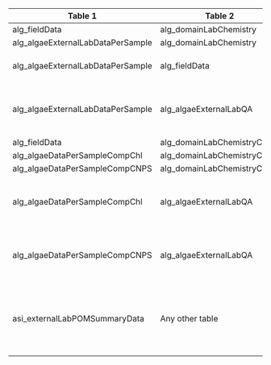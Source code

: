 |Table 1|Table 2|Join by field Table 1|Join by field Table 2|
|------------------------|------------------------|-------------------------------|-------------------------------|
alg_fieldData|alg_domainLabChemistry|parentSampleID|parentSampleID|
alg_algaeExternalLabDataPerSample|alg_domainLabChemistry|sampleID,sampleType,replicate|sampleID,analysisType,filterNumber|
alg_algaeExternalLabDataPerSample|alg_fieldData|Requires intermediate table: join via alg_domainLabChemistry table||
alg_algaeExternalLabDataPerSample|alg_algaeExternalLabQA|Join not recommended. Users interested in data quality can join by batchID, analyte, this will create a longer table that includes blanks and standards.||
alg_fieldData|alg_domainLabChemistryComp|compositeSampleID|compositeSampleID|
alg_algaeDataPerSampleCompChl|alg_domainLabChemistryComp|sampleID|analyteSampleID|
alg_algaeDataPerSampleCompCNPS|alg_domainLabChemistryComp|sampleID|analyteSampleID|
alg_algaeDataPerSampleCompChl|alg_algaeExternalLabQA|Join not recommended. Users interested in data quality can join by batchID, analyte, this will create a longer table that includes blanks and standards.||
alg_algaeDataPerSampleCompCNPS|alg_algaeExternalLabQA|Join not recommended. Users interested in data quality can join by batchID, analyte, this will create a longer table that includes blanks and standards.||
asi_externalLabPOMSummaryData|Any other table|Join not recommended. Quality control data can be connected to analyses by laboratoryName, analyte, and overlap of analysisDate with lab-specific start and end dates.||
